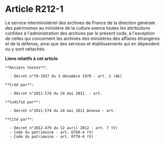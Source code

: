 # Article R212-1

Le service interministériel des archives de France de la direction générale des patrimoines au ministère de la culture exerce
toutes les attributions confiées à l'administration des archives par le présent code, à l'exception de celles qui concernent
les archives des ministères des affaires étrangères et de la défense, ainsi que des services et établissements qui en
dépendent ou y sont rattachés.

**Liens relatifs à cet article**

	**Anciens textes**:

	  - Décret n°79-1037 du 3 décembre 1979 - art. 1 (Ab)

	**Créé par**:

	  - Décret n°2011-574 du 24 mai 2011  - art.

	**Codifié par**:

	  - Décret n°2011-574 du 24 mai 2011 Annexe - art.

	**Cité par**:

	  - Décret n°2012-479 du 12 avril 2012 - art. 7 (V)
	  - Code du patrimoine - art. D760-4 (V)
	  - Code du patrimoine - art. R770-4 (V)
